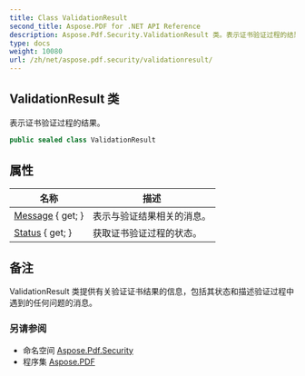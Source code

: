 ```yaml
---
title: Class ValidationResult
second_title: Aspose.PDF for .NET API Reference
description: Aspose.Pdf.Security.ValidationResult 类。表示证书验证过程的结果
type: docs
weight: 10080
url: /zh/net/aspose.pdf.security/validationresult/
---
```

## ValidationResult 类

表示证书验证过程的结果。

```csharp
public sealed class ValidationResult
```

## 属性

| 名称 | 描述 |
| --- | --- |
| [Message](../../aspose.pdf.security/validationresult/message/) { get; } | 表示与验证结果相关的消息。 |
| [Status](../../aspose.pdf.security/validationresult/status/) { get; } | 获取证书验证过程的状态。 |

## 备注

ValidationResult 类提供有关验证证书结果的信息，包括其状态和描述验证过程中遇到的任何问题的消息。

### 另请参阅

* 命名空间 [Aspose.Pdf.Security](../../aspose.pdf.security/)
* 程序集 [Aspose.PDF](../../)